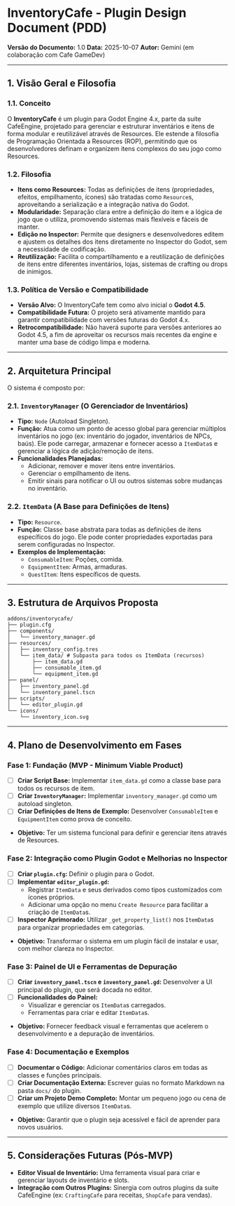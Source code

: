 # InventoryCafe - Plugin Design Document (PDD)

**Versão do Documento:** 1.0
**Data:** 2025-10-07
**Autor:** Gemini (em colaboração com Cafe GameDev)

---

## 1. Visão Geral e Filosofia

### 1.1. Conceito

O **InventoryCafe** é um plugin para Godot Engine 4.x, parte da suíte CafeEngine, projetado para gerenciar e estruturar inventários e itens de forma modular e reutilizável através de Resources. Ele estende a filosofia de Programação Orientada a Resources (ROP), permitindo que os desenvolvedores definam e organizem itens complexos do seu jogo como Resources.

### 1.2. Filosofia

-   **Itens como Resources:** Todas as definições de itens (propriedades, efeitos, empilhamento, ícones) são tratadas como `Resource`s, aproveitando a serialização e a integração nativa do Godot.
-   **Modularidade:** Separação clara entre a definição do item e a lógica de jogo que o utiliza, promovendo sistemas mais flexíveis e fáceis de manter.
-   **Edição no Inspector:** Permite que designers e desenvolvedores editem e ajustem os detalhes dos itens diretamente no Inspector do Godot, sem a necessidade de codificação.
-   **Reutilização:** Facilita o compartilhamento e a reutilização de definições de itens entre diferentes inventários, lojas, sistemas de crafting ou drops de inimigos.

### 1.3. Política de Versão e Compatibilidade

-   **Versão Alvo:** O InventoryCafe tem como alvo inicial o **Godot 4.5**.
-   **Compatibilidade Futura:** O projeto será ativamente mantido para garantir compatibilidade com versões futuras do Godot 4.x.
-   **Retrocompatibilidade:** Não haverá suporte para versões anteriores ao Godot 4.5, a fim de aproveitar os recursos mais recentes da engine e manter uma base de código limpa e moderna.

---

## 2. Arquitetura Principal

O sistema é composto por:

### 2.1. `InventoryManager` (O Gerenciador de Inventários)

-   **Tipo:** `Node` (Autoload Singleton).
-   **Função:** Atua como um ponto de acesso global para gerenciar múltiplos inventários no jogo (ex: inventário do jogador, inventários de NPCs, baús). Ele pode carregar, armazenar e fornecer acesso a `ItemData`s e gerenciar a lógica de adição/remoção de itens.
-   **Funcionalidades Planejadas:**
    -   Adicionar, remover e mover itens entre inventários.
    -   Gerenciar o empilhamento de itens.
    -   Emitir sinais para notificar o UI ou outros sistemas sobre mudanças no inventário.

### 2.2. `ItemData` (A Base para Definições de Itens)

-   **Tipo:** `Resource`.
-   **Função:** Classe base abstrata para todas as definições de itens específicos do jogo. Ele pode conter propriedades exportadas para serem configuradas no Inspector.
-   **Exemplos de Implementação:**
    -   `ConsumableItem`: Poções, comida.
    -   `EquipmentItem`: Armas, armaduras.
    -   `QuestItem`: Itens específicos de quests.

---

## 3. Estrutura de Arquivos Proposta

```
addons/inventorycafe/
├── plugin.cfg
├── components/
│   └── inventory_manager.gd
├── resources/
│   ├── inventory_config.tres
│   └── item_data/ # Subpasta para todos os ItemData (recursos)
│       ├── item_data.gd
│       ├── consumable_item.gd
│       └── equipment_item.gd
├── panel/
│   ├── inventory_panel.gd
│   └── inventory_panel.tscn
├── scripts/
│   └── editor_plugin.gd
└── icons/
    └── inventory_icon.svg
```

---

## 4. Plano de Desenvolvimento em Fases

### Fase 1: Fundação (MVP - Minimum Viable Product)

-   [ ] **Criar Script Base:** Implementar `item_data.gd` como a classe base para todos os recursos de item.
-   [ ] **Criar `InventoryManager`:** Implementar `inventory_manager.gd` como um autoload singleton.
-   [ ] **Criar Definições de Itens de Exemplo:** Desenvolver `ConsumableItem` e `EquipmentItem` como prova de conceito.
-   **Objetivo:** Ter um sistema funcional para definir e gerenciar itens através de Resources.

### Fase 2: Integração como Plugin Godot e Melhorias no Inspector

-   [ ] **Criar `plugin.cfg`:** Definir o plugin para o Godot.
-   [ ] **Implementar `editor_plugin.gd`:**
    -   Registrar `ItemData` e seus derivados como tipos customizados com ícones próprios.
    -   Adicionar uma opção no menu `Create Resource` para facilitar a criação de `ItemData`s.
-   [ ] **Inspector Aprimorado:** Utilizar `_get_property_list()` nos `ItemData`s para organizar propriedades em categorias.
-   **Objetivo:** Transformar o sistema em um plugin fácil de instalar e usar, com melhor clareza no Inspector.

### Fase 3: Painel de UI e Ferramentas de Depuração

-   [ ] **Criar `inventory_panel.tscn` e `inventory_panel.gd`:** Desenvolver a UI principal do plugin, que será docada no editor.
-   [ ] **Funcionalidades do Painel:**
    -   Visualizar e gerenciar os `ItemData`s carregados.
    -   Ferramentas para criar e editar `ItemData`s.
-   **Objetivo:** Fornecer feedback visual e ferramentas que acelerem o desenvolvimento e a depuração de inventários.

### Fase 4: Documentação e Exemplos

-   [ ] **Documentar o Código:** Adicionar comentários claros em todas as classes e funções principais.
-   [ ] **Criar Documentação Externa:** Escrever guias no formato Markdown na pasta `docs/` do plugin.
-   [ ] **Criar um Projeto Demo Completo:** Montar um pequeno jogo ou cena de exemplo que utilize diversos `ItemData`s.
-   **Objetivo:** Garantir que o plugin seja acessível e fácil de aprender para novos usuários.

---

## 5. Considerações Futuras (Pós-MVP)

-   **Editor Visual de Inventário:** Uma ferramenta visual para criar e gerenciar layouts de inventário e slots.
-   **Integração com Outros Plugins:** Sinergia com outros plugins da suíte CafeEngine (ex: `CraftingCafe` para receitas, `ShopCafe` para vendas).
